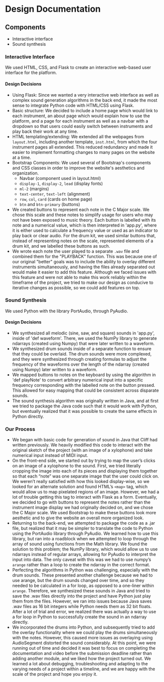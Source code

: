 # Design Documentation

## Components
* Interactive interface
* Sound synthesis

### Interactive Interface

We used HTML, CSS, and Flask to create an interactive web-based user interface for the platform. 

#### Design Decisions
* Using Flask: Since we wanted a very interactive web interface as well as complex sound generation algorithms in the back end, it made the most sense to integrate Python code with HTML/CSS using Flask.
* Basic structure: We decided to include a home page which would link to each instrument, an about page which would explain how to use the platform, and a page for each instrument as well as a navbar with a dropdown so that users could easily switch between instruments and play back their work at any time. 
* HTML templating/extending: We extended all the webpages from `layout.html`, including another template, `inst.html`, from which the four instrument pages all extended. This reduced redundancy and made it easier to implement formatting changes to many pages on the website at a time.
* Bootstrap Components: We used several of Bootstrap's components and CSS classes in order to improve the website's aesthetics and organization. 
    * Navbar (component used in layout.html)
    * `display-1`, `display-2`, `lead` (display fonts)
    * `ml-2` (margins)
    * `text-center`, `text-left` (alignment)
    * `row`, `col`, `card` (cards on home page)
    * `btn` and `btn-primary` (buttons)
* We created buttons to represent each note in the C Major scale. We chose this scale and these notes to simplify usage for users who may not have been exposed to music theory. Each button is labelled with its note and a numerical value, which is then interpreted in 'app.py', where it is either used to calculate a frequency value or used as an indicator to play back or clear audio. For the drum kit, we used similar buttons that, instead of representing notes on the scale, represented elements of a drum kit, and we labelled these buttons as such.
* We wrote each note the user played to a separate `.wav` file and combined them for the "PLAYBACK" function. This was because one of our original "better" goals was to include the ability to overlay different instruments simultaneously, and having the files already separated out would make it easier to add this feature. Although we faced issues with this feature and were not able to make this work reliably within the timeframe of the project, we tried to make our design as conducive to iterative changes as possible, so we could add features on top.

### Sound Synthesis

We used Python with the library PortAudio, through PyAudio. 

#### Design Decisions
* We synthesized all melodic (sine, saw, and square) sounds in 'app.py', inside of 'def waveform'. There, we used the NumPy library to generate ndarrays (created using Numpy) that were later written to a waveform. 
* We synthesized drum sounds inside of a separate function to ensure that they could be overlaid. The drum sounds were more complexed, and they were synthesized through creating formulas to adjust the frequency of the waveforms over the length of the ndarray (created using Numpy) later written to a waveform.
* We mapped buttons to notes on the keyboard by using the algorithm in 'def playNote' to convert arbitrary numerical input into a specific frequency corresponding with the labelled note on the button pressed. This allowed for easy mapping that could be consistent across disparate sounds.
* The sound synthesis algorithm was originally written in Java, and at first we tried to package the Java code such that it would work with Python, but eventually realized that it was possible to create the same effects in Python directly.

### Our Process

* We began with basic code for generation of sound in Java that Cliff had written previously. We heavily modified this code to interact with the original sketch of the project (with an image of a xylophone) and take numerical input instead of MIDI input. 
* On the front-end side, we started out by trying to map the user’s clicks on an image of a xylophone to the sound. First, we tried literally cropping the image into each of its pieces and displaying them together so that each “note” was one separate image that the user could click on. We weren’t really satisfied with how this looked display-wise, so we looked for an alternate solution and found HTML’s `<map>` tag, which would allow us to map pixelated regions of an image. However, we had a lot of trouble getting this tag to interact with Flask as a form. Eventually, we decided to go with buttons to represent the notes rather than the instrument image display we had originally decided on, and we chose the C Major scale. We used Bootstrap to make these buttons look more aesthetic and to give the website an overall more organized look. 
* Returning to the back-end, we attempted to package the code as a .jar file, but realized that it may be simpler to translate the code to Python using the PortAudio library through PyAudio. We learned how to use this library, but ran into a roadblock when we attempted to loop through the array of sound using functions from the Math library. We found the solution to this problem; the NumPy library, which would allow us to use ndarrays instead of regular arrays, allowing for PyAudio to interpret the input into data. The only caveat with this was we had to use numpy’s `arange` rather than a loop to create the ndarray in the correct format. 
* Perfecting the algorithms in Python was challenging, especially with the drum sounds. These presented another challenge because we had to use arange, but the drum sounds changed over time, and so they needed to be calculated in a for loop, as opposed to a one-liner within `arange`. Therefore, we synthesized these sounds in Java and tried to save the .wav files directly into the project and have Python just play them from the files. However, we ran into issues because Java saves .wav files as 16 bit integers while Python needs them as 32 bit floats. After a lot of trial and error, we realized there was actually a way to use a for loop in Python to successfully create the sound in an ndarray directly. 
* We incorporated the drums into Python, and subsequently tried to add the overlay functionality where we could play the drums simultaneously with the notes. However, this caused more issues as overlaying using AudioSegment distorted the sound considerably. At this point, we were running out of time and decided it was best to focus on completing the documentation and video before the submission deadline rather than adding another module, and we liked how the project turned out. We learned a lot about debugging, troubleshooting and adapting to the varying needs of a project within a timeline, and we are happy with the scale of the project and hope you enjoy it.



